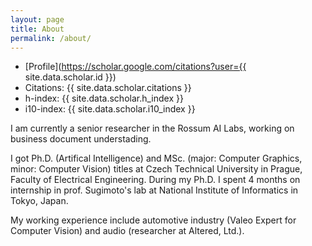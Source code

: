 ```yaml
---
layout: page
title: About
permalink: /about/
---
```


* [Profile](https://scholar.google.com/citations?user={{ site.data.scholar.id }})
* Citations: {{ site.data.scholar.citations }}
* h-index: {{ site.data.scholar.h_index }}
* i10-index: {{ site.data.scholar.i10_index }}


I am currently a senior researcher in the Rossum AI Labs, working on business document understading. 

I got Ph.D. (Artifical Intelligence) and MSc. (major: Computer Graphics, minor: Computer Vision) titles at Czech Technical University in Prague, Faculty of Electrical Engineering. During my Ph.D. I spent 4 months on internship in prof. Sugimoto's lab at National Institute of Informatics in Tokyo, Japan. 

My working experience include automotive industry (Valeo Expert for Computer Vision) and audio (researcher at Altered, Ltd.). 
